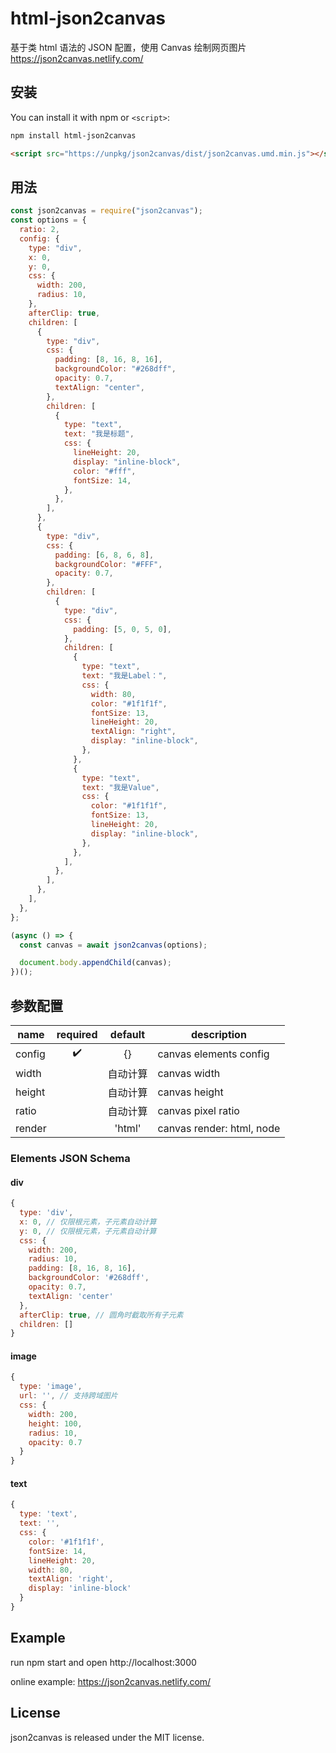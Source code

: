 # html-json2canvas

基于类 html 语法的 JSON 配置，使用 Canvas 绘制网页图片 https://json2canvas.netlify.com/

## 安装

You can install it with npm or `<script>`:

```bash
npm install html-json2canvas
```

```html
<script src="https://unpkg/json2canvas/dist/json2canvas.umd.min.js"></script>
```

## 用法

```js
const json2canvas = require("json2canvas");
const options = {
  ratio: 2,
  config: {
    type: "div",
    x: 0,
    y: 0,
    css: {
      width: 200,
      radius: 10,
    },
    afterClip: true,
    children: [
      {
        type: "div",
        css: {
          padding: [8, 16, 8, 16],
          backgroundColor: "#268dff",
          opacity: 0.7,
          textAlign: "center",
        },
        children: [
          {
            type: "text",
            text: "我是标题",
            css: {
              lineHeight: 20,
              display: "inline-block",
              color: "#fff",
              fontSize: 14,
            },
          },
        ],
      },
      {
        type: "div",
        css: {
          padding: [6, 8, 6, 8],
          backgroundColor: "#FFF",
          opacity: 0.7,
        },
        children: [
          {
            type: "div",
            css: {
              padding: [5, 0, 5, 0],
            },
            children: [
              {
                type: "text",
                text: "我是Label：",
                css: {
                  width: 80,
                  color: "#1f1f1f",
                  fontSize: 13,
                  lineHeight: 20,
                  textAlign: "right",
                  display: "inline-block",
                },
              },
              {
                type: "text",
                text: "我是Value",
                css: {
                  color: "#1f1f1f",
                  fontSize: 13,
                  lineHeight: 20,
                  display: "inline-block",
                },
              },
            ],
          },
        ],
      },
    ],
  },
};

(async () => {
  const canvas = await json2canvas(options);

  document.body.appendChild(canvas);
})();
```

## 参数配置

| name   | required | default  | description               |
| ------ | :------: | :------: | ------------------------- |
| config |    ✔️    |    {}    | canvas elements config    |
| width  |          | 自动计算 | canvas width              |
| height |          | 自动计算 | canvas height             |
| ratio  |          | 自动计算 | canvas pixel ratio        |
| render |          |  'html'  | canvas render: html, node |

### Elements JSON Schema

#### div

```js
{
  type: 'div',
  x: 0, // 仅限根元素，子元素自动计算
  y: 0, // 仅限根元素，子元素自动计算
  css: {
    width: 200,
    radius: 10,
    padding: [8, 16, 8, 16],
    backgroundColor: '#268dff',
    opacity: 0.7,
    textAlign: 'center'
  },
  afterClip: true, // 圆角时截取所有子元素
  children: []
}
```

#### image

```js
{
  type: 'image',
  url: '', // 支持跨域图片
  css: {
    width: 200,
    height: 100,
    radius: 10,
    opacity: 0.7
  }
}
```

#### text

```js
{
  type: 'text',
  text: '',
  css: {
    color: '#1f1f1f',
    fontSize: 14,
    lineHeight: 20,
    width: 80,
    textAlign: 'right',
    display: 'inline-block'
  }
}
```

## Example

run npm start and open http://localhost:3000

online example: https://json2canvas.netlify.com/

## License

json2canvas is released under the MIT license.
